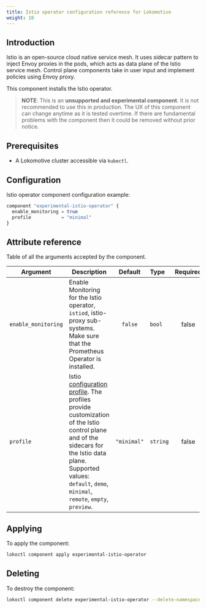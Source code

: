 ```yaml
---
title: Istio operator configuration reference for Lokomotive
weight: 10
---
```


## Introduction

Istio is an open-source cloud native service mesh. It uses sidecar pattern to inject Envoy proxies in the pods, which acts as data plane of the Istio service mesh. Control plane components take in user input and implement policies using Envoy proxy.

This component installs the Istio operator.

> **NOTE**: This is an **unsupported and experimental component**. It is not recommended to use this in production. The UX of this component can change anytime as it is tested overtime. If there are fundamental problems with the component then it could be removed without prior notice.

## Prerequisites

* A Lokomotive cluster accessible via `kubectl`.

## Configuration

Istio operator component configuration example:

```tf
component "experimental-istio-operator" {
  enable_monitoring = true
  profile           = "minimal"
}
```

## Attribute reference

Table of all the arguments accepted by the component.

| Argument            | Description                                                                                                                                                                                                                                                                                    | Default     | Type     | Required |
|---------------------|------------------------------------------------------------------------------------------------------------------------------------------------------------------------------------------------------------------------------------------------------------------------------------------------|:-----------:|:---------|:--------:|
| `enable_monitoring` | Enable Monitoring for the Istio operator, `istiod`, istio-proxy sub-systems. Make sure that the Prometheus Operator is installed.                                                                                                                                                              | `false`     | `bool`   | false    |
| `profile`           | Istio [configuration profile](https://istio.io/latest/docs/setup/additional-setup/config-profiles/). The profiles provide customization of the Istio control plane and of the sidecars for the Istio data plane. Supported values: `default`, `demo`, `minimal`, `remote`, `empty`, `preview`. | `"minimal"` | `string` | false    |

## Applying

To apply the component:

```bash
lokoctl component apply experimental-istio-operator
```
## Deleting

To destroy the component:

```bash
lokoctl component delete experimental-istio-operator --delete-namespace
```
